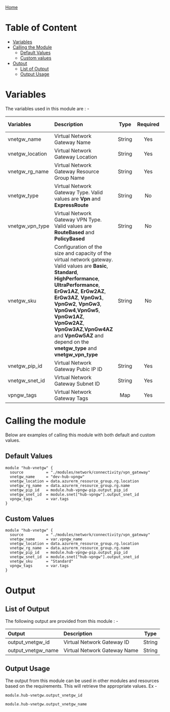 [Home](../../../../README.md)

# Table of Content

- [Variables](#variables)
- [Calling the Module](#calling-the-module)
    - [Default Values](#default-values)
    - [Custom values](#custom-values)
- [Output](#output)
    - [List of Output](#list-of-output)
    - [Output Usage](#output-usage)

# Variables

The variables used in this module are : -

| Variables | Description | Type | Required | Default Values |
|:----------|:------------|:----:|:--------:|:--------------:|
| vnetgw_name | Virtual Network Gateway Name | String | Yes | NA |
| vnetgw_location | Virtual Network Gateway Location | String | Yes | NA |
| vnetgw_rg_name | Virtual Network Gateway Resource Group Name | String | Yes | NA |
| vnetgw_type | Virtual Network Gateway Type. Valid values are **Vpn** and **ExpressRoute** | String | No | **Vpn** |
| vnetgw_vpn_type | Virtual Network Gateway VPN Type. Valid values are **RouteBased** and **PolicyBased** | String | No | **RouteBased** |
| vnetgw_sku | Configuration of the size and capacity of the virtual network gateway. Valid values are **Basic**, **Standard**, **HighPerformance**, **UltraPerformance**, **ErGw1AZ**, **ErGw2AZ**, **ErGw3AZ**, **VpnGw1**, **VpnGw2**, **VpnGw3**, **VpnGw4**,**VpnGw5**, **VpnGw1AZ**, **VpnGw2AZ**, **VpnGw3AZ**,**VpnGw4AZ** and **VpnGw5AZ** and depend on the **vnetgw_type** and **vnetgw_vpn_type** | String | No | **VpnGw1** |
| vnetgw_pip_id | Virtual Network Gateway Pubic IP ID | String | Yes | NA |
| vnetgw_snet_id | Virtual Network Gateway Subnet ID | String | Yes | NA |
| vpngw_tags | Virtual Network Gateway Tags | Map | Yes | NA |

# Calling the module

Below are examples of calling this module with both default and custom values.

## Default Values

```
module "hub-vnetgw" {
  source          = "./modules/network/connectivity/vpn_gateway"
  vnetgw_name     = "dev-hub-vpngw"
  vnetgw_location = data.azurerm_resource_group.rg.location
  vnetgw_rg_name  = data.azurerm_resource_group.rg.name
  vnetgw_pip_id   = module.hub-vpngw-pip.output_pip_id
  vnetgw_snet_id  = module.snet["hub-vpngw"].output_snet_id
  vpngw_tags      = var.tags
}
```

## Custom Values

```
module "hub-vnetgw" {
  source          = "./modules/network/connectivity/vpn_gateway"
  vnetgw_name     = var.vpngw_name
  vnetgw_location = data.azurerm_resource_group.rg.location
  vnetgw_rg_name  = data.azurerm_resource_group.rg.name
  vnetgw_pip_id   = module.hub-vpngw-pip.output_pip_id
  vnetgw_snet_id  = module.snet["hub-vpngw"].output_snet_id
  vnetgw_sku      = "Standard"
  vpngw_tags      = var.tags
}
```

# Output

## List of Output
The following output are provided from this module : -

| Output | Description | Type |
|:------ |:------------|:----:|
| output_vnetgw_id | Virtual Network Gateway ID | String |
| output_vnetgw_name | Virtual Network Gateway Name | String |

## Output Usage

The output from this module can be used in other modules and resources based on the requirements. This will retrieve the appropriate values. Ex -

```
module.hub-vnetgw.output_vnetgw_id
```

```
module.hub-vnetgw.output_vnetgw_name
```